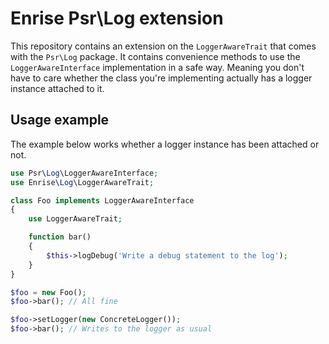 Enrise Psr\Log extension
=================

This repository contains an extension on the `LoggerAwareTrait` that comes with the `Psr\Log` package.
It contains convenience methods to use the `LoggerAwareInterface` implementation in a safe way. Meaning you don't have 
to care whether the class you're implementing actually has a logger instance attached to it.

Usage example
-------------

The example below works whether a logger instance has been attached or not.

```php
use Psr\Log\LoggerAwareInterface;
use Enrise\Log\LoggerAwareTrait;

class Foo implements LoggerAwareInterface
{
    use LoggerAwareTrait;

    function bar()
    {
        $this->logDebug('Write a debug statement to the log');
    }
}

$foo = new Foo();
$foo->bar(); // All fine

$foo->setLogger(new ConcreteLogger());
$foo->bar(); // Writes to the logger as usual
```

